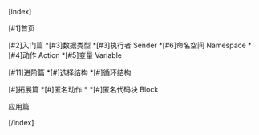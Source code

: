 [index]

[#1]首页

[#2]入门篇
*[#3]数据类型
*[#3]执行者 Sender
*[#6]命名空间 Namespace
*[#4]动作 Action
*[#5]变量 Variable

[#11]进阶篇
*[#]选择结构
*[#]循环结构

[#]拓展篇
*[#]匿名动作 *
*[#]匿名代码块 Block

应用篇

[/index]